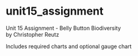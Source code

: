 # unit15_assignment
Unit 15 Assignment - Belly Button Biodiversity</br>
by Christopher Reutz</br>

Includes required charts and optional gauge chart</br>